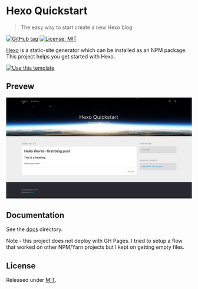 # Hexo Quickstart
> The easy way to start create a new Hexo blog

[![GitHub tag](https://img.shields.io/github/tag/MichaelCurrin/hexo-quickstart)](https://github.com/MichaelCurrin/hexo-quickstart/tags/)
[![License: MIT](https://img.shields.io/badge/License-MIT-blue)](#license)

[Hexo](https://hexo.io) is a static-site generator which can be installed as an NPM package. This project helps you get started with Hexo.

[![Use this template](https://img.shields.io/badge/Use_this_template-green?style=for-the-badge)](https://github.com/MichaelCurrin/hexo-quickstart/generate)


## Prevew

![sample.png](sample.png)


## Documentation

See the [docs](/docs/) directory.

Note - this project does not deploy with GH Pages. I tried to setup a flow that worked on other NPM/Yarn projects but I kept on getting empty files.


## License

Released under [MIT](/LICENSE).
